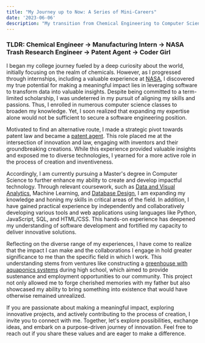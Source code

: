 ```yaml
---
title: "My Journey up to Now: A Series of Mini-Careers"
date: '2023-06-06'
description: "My transition from Chemical Engineering to Computer Science"
---
```


### TLDR: Chemical Engineer → Manufacturing Intern → NASA Trash Research Engineer → Patent Agent → Coder Girl 

I began my college journey fueled by a deep curiosity about the world, initially focusing on the realm of chemicals. However, as I progressed through internships, including a valuable experience at [NASA](/posts/experiences/NASA), I discovered my true potential for making a meaningful impact lies in leveraging software to transform data into valuable insights. Despite being committed to a term-limited scholarship, I was undeterred in my pursuit of aligning my skills and passions. Thus, I enrolled in numerous computer science classes to broaden my knowledge. Yet, I soon realized that expanding my expertise alone would not be sufficient to secure a software engineering position.

Motivated to find an alternative route, I made a strategic pivot towards patent law and became a [patent agent](/posts/experiences/patents). This role placed me at the intersection of innovation and law, engaging with inventors and their groundbreaking creations. While this experience provided valuable insights and exposed me to diverse technologies, I yearned for a more active role in the process of creation and inventiveness.

Accordingly, I am currently pursuing a Master's degree in Computer Science to further enhance my ability to create and develop impactful technology. Through relevant coursework, such as [Data and Visual Analytics](/posts/experiences/dva), Machine Learning, and [Database Design](/posts/experiences/databases), I am expanding my knowledge and honing my skills in critical areas of the field. In addition, I have gained practical experience by independently and collaboratively developing various tools and web applications using languages like Python, JavaScript, SQL, and HTML/CSS. This hands-on experience has deepened my understanding of software development and fortified my capacity to deliver innovative solutions.

Reflecting on the diverse range of my experiences, I have come to realize that the impact I can make and the collaborations I engage in hold greater significance to me than the specific field in which I work. This understanding stems from ventures like constructing a [greenhouse with aquaponics systems](/posts/blog/plants) during high school, which aimed to provide sustenance and employment opportunities to our community. This project not only allowed me to forge cherished memories with my father but also showcased my ability to bring something into existence that would have otherwise remained unrealized.

If you are passionate about making a meaningful impact, exploring innovative projects, and actively contributing to the process of creation, I invite you to connect with me. Together, let's explore possibilities, exchange ideas, and embark on a purpose-driven journey of innovation. Feel free to reach out if you share these values and are eager to make a difference.